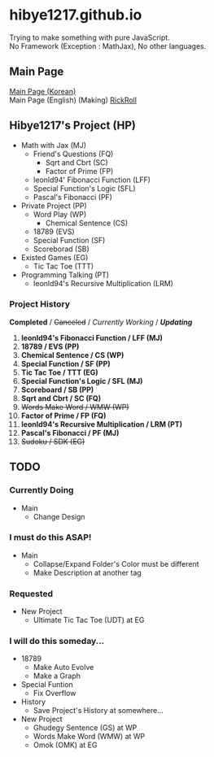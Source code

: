 # hibye1217.github.io
Trying to make something with pure JavaScript.  
No Framework (Exception : MathJax), No other languages.

## Main Page
[Main Page (Korean)](https://hibye1217.github.io/Kor/Page/Main.html)  
Main Page (English) (Making) 
[RickRoll](https://www.youtube.com/watch?v=dQw4w9WgXcQ)

## Hibye1217's Project (HP)
- Math with Jax (MJ)
  - Friend's Questions (FQ)
    - Sqrt and Cbrt (SC)
    - Factor of Prime (FP)
  - leonld94' Fibonacci Function (LFF)
  - Special Function's Logic (SFL)
  - Pascal's Fibonacci (PF)
- Private Project (PP)
  - Word Play (WP)
    - Chemical Sentence (CS)
  - 18789 (EVS)
  - Special Function (SF)
  - Scoreborad (SB)
- Existed Games (EG)
  - Tic Tac Toe (TTT)
- Programming Talking (PT)
  - leonld94's Recursive Multiplication (LRM)

### Project History
**Completed** / ~~Canceled~~ / *Currently Working* / ***Updating***
1. **leonld94's Fibonacci Function / LFF (MJ)**
2. **18789 / EVS (PP)**
3. **Chemical Sentence / CS (WP)**
4. **Special Function / SF (PP)**
5. **Tic Tac Toe / TTT (EG)**
6. **Special Function's Logic / SFL (MJ)**
7. **Scoreboard / SB (PP)**
8. **Sqrt and Cbrt / SC (FQ)**
9. ~~Words Make Word / WMW (WP)~~
10. **Factor of Prime / FP (FQ)**
11. **leonld94's Recursive Multiplication / LRM (PT)**
12. **Pascal's Fibonacci / PF (MJ)**
13. ~~Sudoku / SDK (EG)~~

## TODO

### Currently Doing
- Main
  - Change Design

### I must do this ASAP!
- Main
  - Collapse/Expand Folder's Color must be different
  - Make Description at another tag

### Requested
- New Project
  - Ultimate Tic Tac Toe (UDT) at EG

### I will do this someday...
- 18789
  - Make Auto Evolve
  - Make a Graph
- Special Funtion
  - Fix Overflow
- History
  - Save Project's History at somewhere...
- New Project
  - Ghudegy Sentence (GS) at WP
  - Words Make Word (WMW) at WP
  - Omok (OMK) at EG